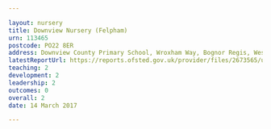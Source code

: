 ```yaml
---

layout: nursery
title: Downview Nursery (Felpham)
urn: 113465
postcode: PO22 8ER
address: Downview County Primary School, Wroxham Way, Bognor Regis, West Sussex, PO22 8ER
latestReportUrl: https://reports.ofsted.gov.uk/provider/files/2673565/urn/113465.pdf
teaching: 2
development: 2
leadership: 2
outcomes: 0
overall: 2
date: 14 March 2017

---
```

